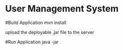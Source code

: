 # User Management System

#Build Application
mvn install

upload the deployable .jar file to the server

#Run Application
java -jar <file-name>
